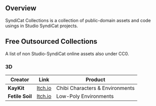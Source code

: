 ## Overview

SyndiCat Collections is a collection of public-domain assets and code usings in Studio SyndiCat projects.

## Free Outsourced Collections
A list of non Studio-SyndiCat online assets also under CC0.

### 3D
| Creator | Link | Product |
| --- | --- | --- |
| **KayKit** | [Itch.io](https://kaylousberg.itch.io/) | Chibi Characters & Environments
| **Fetile Soil** | [Itch.io](https://fertile-soil-productions.itch.io/) | Low-Poly Environments
